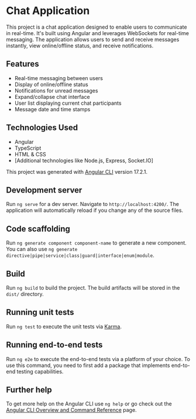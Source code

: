 # Chat Application

This project is a chat application designed to enable users to communicate in real-time. It's built using Angular and leverages WebSockets for real-time messaging. The application allows users to send and receive messages instantly, view online/offline status, and receive notifications.

## Features

- Real-time messaging between users
- Display of online/offline status
- Notifications for unread messages
- Expand/collapse chat interface
- User list displaying current chat participants
- Message date and time stamps

## Technologies Used

- Angular
- TypeScript
- HTML & CSS
- [Additional technologies like Node.js, Express, Socket.IO]

This project was generated with [Angular CLI](https://github.com/angular/angular-cli) version 17.2.1.

## Development server

Run `ng serve` for a dev server. Navigate to `http://localhost:4200/`. The application will automatically reload if you change any of the source files.

## Code scaffolding

Run `ng generate component component-name` to generate a new component. You can also use `ng generate directive|pipe|service|class|guard|interface|enum|module`.

## Build

Run `ng build` to build the project. The build artifacts will be stored in the `dist/` directory.

## Running unit tests

Run `ng test` to execute the unit tests via [Karma](https://karma-runner.github.io).

## Running end-to-end tests

Run `ng e2e` to execute the end-to-end tests via a platform of your choice. To use this command, you need to first add a package that implements end-to-end testing capabilities.

## Further help

To get more help on the Angular CLI use `ng help` or go check out the [Angular CLI Overview and Command Reference](https://angular.io/cli) page.
